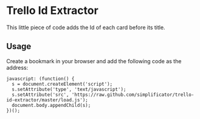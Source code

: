 # Trello Id Extractor

This little piece of code adds the Id of each card before its title.

## Usage

Create a bookmark in your browser and add the following code as the address:

    javascript: (function() {
      s = document.createElement('script');
      s.setAttribute('type', 'text/javascript');
      s.setAttribute('src', 'https://raw.github.com/simplificator/trello-id-extractor/master/load.js');
      document.body.appendChild(s);
    })();
